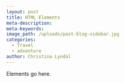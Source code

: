 ```yaml
---
layout: post
title: HTML Elements
meta-description:
meta-keywords:
image_path: /uploads/past-blog-sidebar.jpg
categories:
  - Travel
  - adventure
author: Christina Lyndal
---
```


Elements go here.
